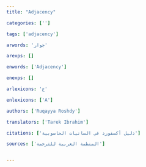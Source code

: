 ```yaml
---
title: "Adjacency"

categories: ['']

tags: ['adjacency']

arwords: 'جوار'

arexps: []

enwords: ['Adjacency']

enexps: []

arlexicons: 'ج'

enlexicons: ['A']

authors: ['Ruqayya Roshdy']

translators: ['Tarek Ibrahim']

citations: ['دليل أكسفورد في السانيات الحاسوبية']

sources: ['المنظمة العربية للترجمة']


---
```

